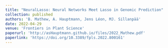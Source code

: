 ```yaml
---
title: "NeuralLasso: Neural Networks Meet Lasso in Genomic Prediction"
collection: published
authors: 'B. Mathew, A. Hauptmann, Jens Léon, MJ. Sillanpää'
date: 2022-04-29
venue: 'Frontiers in Plant Science'
paperurl: 'http://asHauptmann.github.io/files/2022_Mathew.pdf'
paperlink: 'https://doi.org/10.3389/fpls.2022.800161'
---
```

